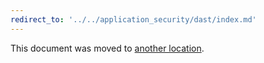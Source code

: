 ```yaml
---
redirect_to: '../../application_security/dast/index.md'
---
```


This document was moved to [another location](../../application_security/dast/index.md).
